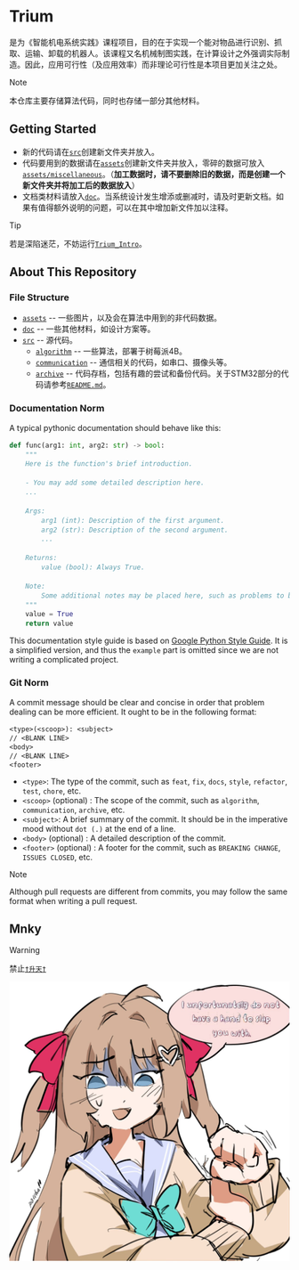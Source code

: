# Trium

是为《智能机电系统实践》课程项目，目的在于实现一个能对物品进行识别、抓取、运输、卸载的机器人。该课程又名机械制图实践，在计算设计之外强调实际制造。因此，应用可行性（及应用效率）而非理论可行性是本项目更加关注之处。

> [!NOTE]
> 本仓库主要存储算法代码，同时也存储一部分其他材料。

## Getting Started

- 新的代码请在[`src`](src/)创建新文件夹并放入。
- 代码要用到的数据请在[`assets`](assets/)创建新文件夹并放入，零碎的数据可放入[`assets/miscellaneous`](assets/miscellaneous/)。（**加工数据时，请不要删除旧的数据，而是创建一个新文件夹并将加工后的数据放入**）
- 文档类材料请放入[`doc`](doc/)。当系统设计发生增添或删减时，请及时更新文档。如果有值得额外说明的问题，可以在其中增加新文件加以注释。

> [!TIP]
> 若是深陷迷茫，不妨运行[`Trium_Intro`](Trium_Intro.bat)。

## About This Repository

### File Structure

- [`assets`](assets/) -- 一些图片，以及会在算法中用到的非代码数据。
- [`doc`](doc/) -- 一些其他材料，如设计方案等。
- [`src`](src/) -- 源代码。
  <!-- - [`simulation`](src/simulation/) -- 基于pymunk的路径规划与避障算法。
  - [`simulation2`](src/simulation2/) -- 基于pymunk的路径规划与避障算法第二代。真实性++，收集效果--
  - [`vision`](src/vision/) -- 基于树莓派OpenCV的图像识别算法。
  - [vision3/](src/vision3/) -- 基于树莓派OpenCV的图像识别算法第三代。
  - [vision2/](src/vision2/) -- 基于树莓派OpenCV的图像识别算法第二代（但是比第三代更新，编号问题）。
  - [main_prog](src/main_prog) -- STM32主程序。由于STM32工程的代码相对较为繁杂，此处存放的又为完整工程文件，因此CubeIDE端的同步请手动进行操作。在CubeIDE中进行更改后，请将完整工程文件夹拷贝至此处替换。 -->
  - [`algorithm`](src/algorithm/) -- 一些算法，部署于树莓派4B。
  - [`communication`](src/communication/) -- 通信相关的代码，如串口、摄像头等。
  - [`archive`](src/archive/) -- 代码存档，包括有趣的尝试和备份代码。关于STM32部分的代码请参考[`README.md`](src/archive/main_prog/README.md)。

### Documentation Norm

A typical pythonic documentation should behave like this:

```python
def func(arg1: int, arg2: str) -> bool:
    """
    Here is the function's brief introduction.

    - You may add some detailed description here.
    ...

    Args:
        arg1 (int): Description of the first argument.
        arg2 (str): Description of the second argument.
        ...

    Returns:
        value (bool): Always True.

    Note:
        Some additional notes may be placed here, such as problems to be solved, etc.
    """
    value = True
    return value
```

This documentation style guide is based on [Google Python Style Guide](https://google.github.io/styleguide/pyguide.html). It is a simplified version, and thus the `example` part is omitted since we are not writing a complicated project.

### Git Norm

A commit message should be clear and concise in order that problem dealing can be more efficient. It ought to be in the following format:

```git
<type>(<scoop>): <subject>
// <BLANK LINE>
<body>
// <BLANK LINE>
<footer>
```

- `<type>`: The type of the commit, such as `feat`, `fix`, `docs`, `style`, `refactor`, `test`, `chore`, etc.
- `<scoop>` (optional) : The scope of the commit, such as `algorithm`, `communication`, `archive`, etc.
- `<subject>`: A brief summary of the commit. It should be in the imperative mood without `dot (.)` at the end of a line.
- `<body>` (optional) : A detailed description of the commit.
- `<footer>` (optional) : A footer for the commit, such as `BREAKING CHANGE`, `ISSUES CLOSED`, etc.

> [!NOTE]
> Although pull requests are different from commits, you may follow the same format when writing a pull request.

## Mnky

> [!WARNING]
> 禁止[`†升天†`](https://www.bilibili.com/video/BV1gU4y187xA/)

![Mnky](assets/miscellaneous/justice.jpg)
